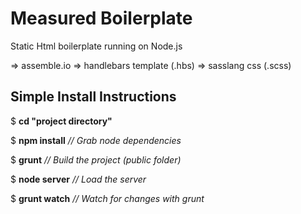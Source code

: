 # Measured Boilerplate

Static Html boilerplate running on Node.js

=> assemble.io
=> handlebars template (.hbs)
=> sasslang css (.scss)

## Simple Install Instructions

$ **cd "project directory"**

$ **npm install** _// Grab node dependencies_

$ **grunt** _// Build the project (public folder)_

$ **node server**  _// Load the server_

$ **grunt watch** _// Watch for changes with grunt_
